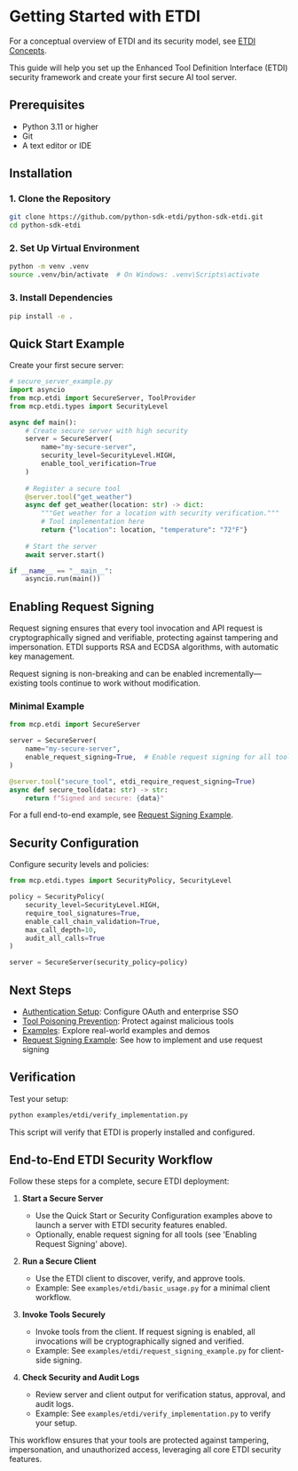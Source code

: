 # Getting Started with ETDI

For a conceptual overview of ETDI and its security model, see [ETDI Concepts](etdi-concepts.md).

This guide will help you set up the Enhanced Tool Definition Interface (ETDI) security framework and create your first secure AI tool server.

## Prerequisites

- Python 3.11 or higher
- Git
- A text editor or IDE

## Installation

### 1. Clone the Repository

```bash
git clone https://github.com/python-sdk-etdi/python-sdk-etdi.git
cd python-sdk-etdi
```

### 2. Set Up Virtual Environment

```bash
python -m venv .venv
source .venv/bin/activate  # On Windows: .venv\Scripts\activate
```

### 3. Install Dependencies

```bash
pip install -e .
```

## Quick Start Example

Create your first secure server:

```python
# secure_server_example.py
import asyncio
from mcp.etdi import SecureServer, ToolProvider
from mcp.etdi.types import SecurityLevel

async def main():
    # Create secure server with high security
    server = SecureServer(
        name="my-secure-server",
        security_level=SecurityLevel.HIGH,
        enable_tool_verification=True
    )
    
    # Register a secure tool
    @server.tool("get_weather")
    async def get_weather(location: str) -> dict:
        """Get weather for a location with security verification."""
        # Tool implementation here
        return {"location": location, "temperature": "72°F"}
    
    # Start the server
    await server.start()

if __name__ == "__main__":
    asyncio.run(main())
```

## Enabling Request Signing

Request signing ensures that every tool invocation and API request is cryptographically signed and verifiable, protecting against tampering and impersonation. ETDI supports RSA and ECDSA algorithms, with automatic key management.

Request signing is non-breaking and can be enabled incrementally—existing tools continue to work without modification.

### Minimal Example

```python
from mcp.etdi import SecureServer

server = SecureServer(
    name="my-secure-server",
    enable_request_signing=True,  # Enable request signing for all tools
)

@server.tool("secure_tool", etdi_require_request_signing=True)
async def secure_tool(data: str) -> str:
    return f"Signed and secure: {data}"
```

For a full end-to-end example, see [Request Signing Example](../examples/etdi/request_signing_example.py).

## Security Configuration

Configure security levels and policies:

```python
from mcp.etdi.types import SecurityPolicy, SecurityLevel

policy = SecurityPolicy(
    security_level=SecurityLevel.HIGH,
    require_tool_signatures=True,
    enable_call_chain_validation=True,
    max_call_depth=10,
    audit_all_calls=True
)

server = SecureServer(security_policy=policy)
```

## Next Steps

- [Authentication Setup](security-features.md): Configure OAuth and enterprise SSO
- [Tool Poisoning Prevention](attack-prevention.md): Protect against malicious tools
- [Examples](examples/index.md): Explore real-world examples and demos
- [Request Signing Example](examples/etdi/request_signing_example.py): See how to implement and use request signing

## Verification

Test your setup:

```bash
python examples/etdi/verify_implementation.py
```

This script will verify that ETDI is properly installed and configured.

## End-to-End ETDI Security Workflow

Follow these steps for a complete, secure ETDI deployment:

1. **Start a Secure Server**
   - Use the Quick Start or Security Configuration examples above to launch a server with ETDI security features enabled.
   - Optionally, enable request signing for all tools (see 'Enabling Request Signing' above).

2. **Run a Secure Client**
   - Use the ETDI client to discover, verify, and approve tools.
   - Example: See `examples/etdi/basic_usage.py` for a minimal client workflow.

3. **Invoke Tools Securely**
   - Invoke tools from the client. If request signing is enabled, all invocations will be cryptographically signed and verified.
   - Example: See `examples/etdi/request_signing_example.py` for client-side signing.

4. **Check Security and Audit Logs**
   - Review server and client output for verification status, approval, and audit logs.
   - Example: See `examples/etdi/verify_implementation.py` to verify your setup.

This workflow ensures that your tools are protected against tampering, impersonation, and unauthorized access, leveraging all core ETDI security features.
